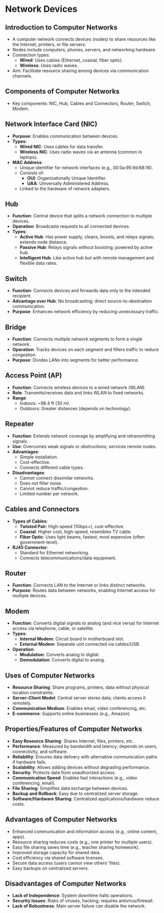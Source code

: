 # Network Devices

## Introduction to Computer Networks
- A computer network connects devices (nodes) to share resources like the Internet, printers, or file servers.
- Nodes include computers, phones, servers, and networking hardware.
- Connection types:
  - **Wired**: Uses cables (Ethernet, coaxial, fiber optic).
  - **Wireless**: Uses radio waves.
- Aim: Facilitate resource sharing among devices via communication channels.

## Components of Computer Networks
- Key components: NIC, Hub, Cables and Connectors, Router, Switch, Modem.

## Network Interface Card (NIC)
- **Purpose**: Enables communication between devices.
- **Types**:
  - **Wired NIC**: Uses cables for data transfer.
  - **Wireless NIC**: Uses radio waves via an antenna (common in laptops).
- **MAC Address**:
  - Unique identifier for network interfaces (e.g., 00:0a:95:9d:68:16).
  - Consists of:
    - **OUI**: Organizationally Unique Identifier.
    - **UAA**: Universally Administered Address.
  - Linked to the hardware of network adapters.

## Hub
- **Function**: Central device that splits a network connection to multiple devices.
- **Operation**: Broadcasts requests to all connected devices.
- **Types**:
  - **Active Hub**: Has power supply, cleans, boosts, and relays signals; extends node distance.
  - **Passive Hub**: Relays signals without boosting; powered by active hub.
  - **Intelligent Hub**: Like active hub but with remote management and flexible data rates.

## Switch
- **Function**: Connects devices and forwards data only to the intended recipient.
- **Advantage over Hub**: No broadcasting; direct source-to-destination communication.
- **Purpose**: Enhances network efficiency by reducing unnecessary traffic.

## Bridge
- **Function**: Connects multiple network segments to form a single network.
- **Operation**: Tracks devices on each segment and filters traffic to reduce congestion.
- **Purpose**: Divides LANs into segments for better performance.

## Access Point (AP)
- **Function**: Connects wireless devices to a wired network (WLAN).
- **Role**: Transmits/receives data and links WLAN to fixed networks.
- **Range**:
  - Indoors: ~98.4 ft (30 m).
  - Outdoors: Greater distances (depends on technology).

## Repeater
- **Function**: Extends network coverage by amplifying and retransmitting signals.
- **Use**: Overcomes weak signals or obstructions; services remote nodes.
- **Advantages**:
  - Simple installation.
  - Cost-effective.
  - Connects different cable types.
- **Disadvantages**:
  - Cannot connect dissimilar networks.
  - Does not filter noise.
  - Cannot reduce traffic/congestion.
  - Limited number per network.

## Cables and Connectors
- **Types of Cables**:
  - **Twisted Pair**: High-speed (1Gbps+), cost-effective.
  - **Coaxial**: Higher cost, high-speed, resembles TV cable.
  - **Fiber Optic**: Uses light beams, fastest, most expensive (often government-level).
- **RJ45 Connector**:
  - Standard for Ethernet networking.
  - Connects telecommunications/data equipment.

## Router
- **Function**: Connects LAN to the Internet or links distinct networks.
- **Purpose**: Routes data between networks, enabling Internet access for multiple devices.

## Modem
- **Function**: Converts digital signals to analog (and vice versa) for Internet access via telephone, cable, or satellite.
- **Types**:
  - **Internal Modem**: Circuit board in motherboard slot.
  - **External Modem**: Separate unit connected via cables/USB.
- **Operation**:
  - **Modulation**: Converts analog to digital.
  - **Demodulation**: Converts digital to analog.

## Uses of Computer Networks
- **Resource Sharing**: Share programs, printers, data without physical location constraints.
- **Server-Client Model**: Central server stores data; clients access it remotely.
- **Communication Medium**: Enables email, video conferencing, etc.
- **E-commerce**: Supports online businesses (e.g., Amazon).

## Properties/Features of Computer Networks
- **Easy Resource Sharing**: Shares Internet, files, printers, etc.
- **Performance**: Measured by bandwidth and latency; depends on users, connectivity, and software.
- **Reliability**: Ensures data delivery with alternative communication paths if hardware fails.
- **Scalability**: Allows adding devices without degrading performance.
- **Security**: Protects data from unauthorized access.
- **Communication Speed**: Enables fast interactions (e.g., video conferencing, email).
- **File Sharing**: Simplifies data exchange between devices.
- **Backup and Rollback**: Easy due to centralized server storage.
- **Software/Hardware Sharing**: Centralized applications/hardware reduce costs.

## Advantages of Computer Networks
- Enhanced communication and information access (e.g., online content, apps).
- Resource sharing reduces costs (e.g., one printer for multiple users).
- Easy file sharing saves time (e.g., teacher sharing homework).
- Improved storage capacity for shared data.
- Cost efficiency via shared software licenses.
- Secure data access (users cannot view others’ files).
- Easy backups on centralized servers.

## Disadvantages of Computer Networks
- **Lack of Independence**: System downtime halts operations.
- **Security Issues**: Risks of viruses, hacking; requires antivirus/firewall.
- **Lack of Robustness**: Main server failure can disable the network.